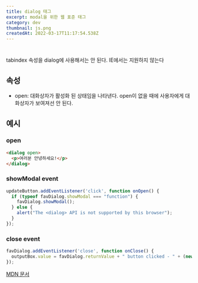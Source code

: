 ```yaml
---
title: dialog 태그
excerpt: modal을 위한 웹 표준 태그
category: dev
thumbnail: js.png
createdAt: 2022-03-17T11:17:54.538Z
---
```

# <dialog /> 대화 상자 요소
tabindex 속성을 dialog에 사용해서는 안 된다.
IE에서는 지원하지 않는다

## 속성
* open: 대화상자가 활성화 된 상태임을 나타낸다. open이 없을 때에 사용자에게 대화상자가 보여져선 안 된다. 

## 예시

### open
```html
<dialog open>
  <p>여러분 안녕하세요!</p>
</dialog>
```

### showModal event
```js
updateButton.addEventListener('click', function onOpen() {
  if (typeof favDialog.showModal === "function") {
    favDialog.showModal();
  } else {
    alert("The <dialog> API is not supported by this browser");
  }
});
```

### close event
```js
favDialog.addEventListener('close', function onClose() {
  outputBox.value = favDialog.returnValue + " button clicked - " + (new Date()).toString();
});
```

[MDN 문서](https://developer.mozilla.org/ko/docs/Web/HTML/Element/dialog)